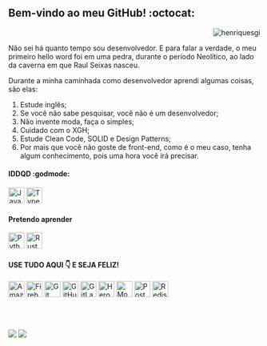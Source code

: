 ## Bem-vindo ao meu GitHub! :octocat:

<p align="right">
  <img src="https://komarev.com/ghpvc/?username=henriquesgi&label=Visitas" alt="henriquesgi" title="Visitas" />
</p>
Não sei há quanto tempo sou desenvolvedor.  
E para falar a verdade, o meu primeiro hello word foi em uma pedra, durante o período Neolítico, ao lado da caverna em que Raul Seixas nasceu.

Durante a minha caminhada como desenvolvedor aprendi algumas coisas, são elas:
1. Estude inglês;
2. Se você não sabe pesquisar, você não é um desenvolvedor;
3. Não invente moda, faça o simples;
4. Cuidado com o XGH;
5. Estude Clean Code, SOLID e Design Patterns;
6. Por mais que você não goste de front-end, como é o meu caso, tenha algum conhecimento, pois uma hora você irá precisar.

#### IDDQD :godmode:
<p>
  <img alt="JavaScript" title="JavaScript" height="32" src="https://cdn.jsdelivr.net/gh/devicons/devicon/icons/javascript/javascript-original.svg" />
  <img alt="TypeScript" title="TypeScript" height="32" src="https://cdn.jsdelivr.net/gh/devicons/devicon/icons/typescript/typescript-original.svg" />
</p>

#### Pretendo aprender
<p>
 <img alt="Python" title="Python" height="32" src="https://cdn.jsdelivr.net/gh/devicons/devicon/icons/python/python-original.svg" />
 <img alt="Rust" title="Rust" height="32" src="https://cdn.jsdelivr.net/gh/devicons/devicon/icons/rust/rust-plain.svg" />
</p>

#### USE TUDO AQUI :point_down: E SEJA FELIZ!
<p>
  <img alt="Amazon Web Services" title="Amazon Web Services" height="32" src="https://cdn.jsdelivr.net/gh/devicons/devicon/icons/amazonwebservices/amazonwebservices-original.svg" />
  <img alt="Firebase" title="Firebase" height="32" src="https://cdn.jsdelivr.net/gh/devicons/devicon/icons/firebase/firebase-plain.svg" />
  <img alt="Git" title="Git" height="32" src="https://cdn.jsdelivr.net/gh/devicons/devicon/icons/git/git-original.svg" />
  <img alt="GitHub" title="GitHub" height="32" src="https://cdn.jsdelivr.net/gh/devicons/devicon/icons/gitlab/gitlab-original.svg" />
  <img alt="GitLab" title="GitLab" height="32" src="https://cdn.jsdelivr.net/gh/devicons/devicon/icons/github/github-original.svg" />
  <img alt="Heroku" title="Heroku" height="32" src="https://cdn.jsdelivr.net/gh/devicons/devicon/icons/heroku/heroku-original.svg" />
  <img alt="MongoDB / Atlas" title="MongoDB / Atlas" height="32" src="https://cdn.jsdelivr.net/gh/devicons/devicon/icons/mongodb/mongodb-original.svg" />
  <img alt="PostgreSQL" title="PostgreSQL" height="32"  src="https://cdn.jsdelivr.net/gh/devicons/devicon/icons/postgresql/postgresql-original.svg" />
  <img alt="Redis" title="Redis" height="32" src="https://cdn.jsdelivr.net/gh/devicons/devicon/icons/redis/redis-original.svg" />
</p>
<br>
<br>

[![](https://github-readme-stats.vercel.app/api?username=henriquesgi&show_icons=true&hide_border=true&theme=calm)](https://github.com/henriquesgi) [![](https://github-readme-streak-stats.herokuapp.com/?user=henriquesgi&hide_border=true&theme=calm&date_format=j%20M%5B%20Y%5D)](https://github.com/henriquesgi)
